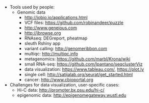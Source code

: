 
* Tools used by people:
  - Genomic data
    - http://iobio.io/applications.html
    - VCF files: https://github.com/robinandeer/puzzle
    - http://www.geneious.com
    - http://jbrowse.org
    - RNAseq: DEGreport, pheatmap 
    - sleuth Rshiny app
    - variant calling: http://genomeribbon.com
    - multiqc: http://multiqc.info
    - metagenomics: https://github.com/marbl/Krona/wiki
    - small RNA-seq: https://github.com/lpantano/seqclusterViz
    - data visualization: https://www.tableau.com/, https://plot.ly
    - single cell: http://satijalab.org/seurat/get_started.html
    - cancer: http://www.cbioportal.org
* Challenges for data visualization, user-specific cases:
  - Hi-C data: http://promoter.bx.psu.edu/hi-c/
  - epigenomic data: http://epigenomegateway.wustl.edu
